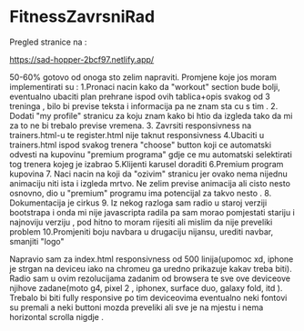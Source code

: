 # FitnessZavrsniRad

Pregled stranice na :

https://sad-hopper-2bcf97.netlify.app/


50-60% gotovo od onoga sto zelim napraviti. Promjene koje jos moram implementirati su :
1.Pronaci nacin kako da "workout" section bude bolji, eventualno ubaciti plan prehrane ispod ovih tablica+opis svakog od 3 treninga , bilo bi previse teksta i informacija pa ne znam sta cu s tim .
2. Dodati "my profile" stranicu za koju znam kako bi htio da izgleda tako da mi za to ne bi trebalo previse vremena.
3. Zavrsiti responsivness na trainers.html-u te register.html nije taknut responsivness
4.Ubaciti u trainers.html ispod svakog trenera "choose" button koji ce automatski odvesti na kupovinu "premium programa" gdje ce mu automatski selektirati tog trenera kojeg je izabrao
5.Klijenti karusel doraditi
6.Premium program kupovina
7. Naci nacin na koji da "ozivim" stranicu jer ovako nema nijednu animaciju niti ista i izgleda mrtvo. Ne zelim previse animacija ali cisto nesto osnovno, dio u "premium" programu ima potencijal za takvo nesto .
8. Dokumentacija je cirkus
9. Iz nekog razloga sam radio u staroj verziji bootstrapa i onda mi nije javascripta radila pa sam morao pomjestati stariju i najnoviju verziju , pod hitno to moram rijesiti ali mislim da nije preveliki problem
10.Promjeniti boju navbara u drugaciju nijansu, urediti navbar, smanjiti "logo"

Napravio sam za index.html responsivness od 500 linija(upomoc xd, iphone je strgan na deviceu iako na chromeu ga uredno prikazuje kakav treba biti). Radio sam u ovim rezolucijama zadanim od browsera te sve ove deviceove njihove zadane(moto g4, pixel 2 , iphonex, surface duo, galaxy fold, itd ). Trebalo bi biti fully responsive po tim deviceovima eventualno neki fontovi su premali a neki buttoni mozda preveliki ali sve je na mjestu i nema horizontal scrolla nigdje .
